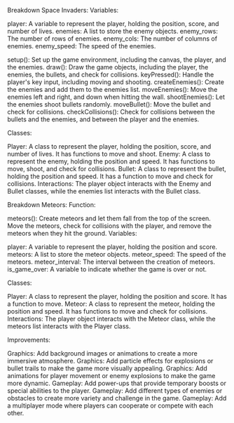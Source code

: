 
Breakdown Space Invaders:
Variables:

player: A variable to represent the player, holding the position, score, and number of lives.
enemies: A list to store the enemy objects.
enemy_rows: The number of rows of enemies.
enemy_cols: The number of columns of enemies.
enemy_speed: The speed of the enemies.


setup(): Set up the game environment, including the canvas, the player, and the enemies.
draw(): Draw the game objects, including the player, the enemies, the bullets, and check for collisions.
keyPressed(): Handle the player's key input, including moving and shooting.
createEnemies(): Create the enemies and add them to the enemies list.
moveEnemies(): Move the enemies left and right, and down when hitting the wall.
shootEnemies(): Let the enemies shoot bullets randomly.
moveBullet(): Move the bullet and check for collisions.
checkCollisions(): Check for collisions between the bullets and the enemies, and between the player and the enemies.

Classes:

Player: A class to represent the player, holding the position, score, and number of lives. It has functions to move and shoot.
Enemy: A class to represent the enemy, holding the position and speed. It has functions to move, shoot, and check for collisions.
Bullet: A class to represent the bullet, holding the position and speed. It has a function to move and check for collisions.
Interactions:
The player object interacts with the Enemy and Bullet classes, while the enemies list interacts with the Bullet class.

Breakdown Meteors:
Function:

meteors(): Create meteors and let them fall from the top of the screen. Move the meteors, check for collisions with the player, and remove the meteors when they hit the ground.
Variables:

player: A variable to represent the player, holding the position and score.
meteors: A list to store the meteor objects.
meteor_speed: The speed of the meteors.
meteor_interval: The interval between the creation of meteors.
is_game_over: A variable to indicate whether the game is over or not.

Classes:

Player: A class to represent the player, holding the position and score. It has a function to move.
Meteor: A class to represent the meteor, holding the position and speed. It has functions to move and check for collisions.
Interactions:
The player object interacts with the Meteor class, while the meteors list interacts with the Player class.

Improvements:

Graphics: Add background images or animations to create a more immersive atmosphere.
Graphics: Add particle effects for explosions or bullet trails to make the game more visually appealing.
Graphics: Add animations for player movement or enemy explosions to make the game more dynamic.
Gameplay: Add power-ups that provide temporary boosts or special abilities to the player.
Gameplay: Add different types of enemies or obstacles to create more variety and challenge in the game.
Gameplay: Add a multiplayer mode where players can cooperate or compete with each other.
